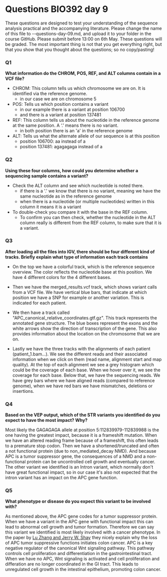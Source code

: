 # Questions BIO392 day 9
These questions are designed to test your understanding of the sequence analysis practical and the accompanying literature. Please change the name of this file to <First letter>-<Last name>-questions-day-09.md, and upload it to your folder in the course GitHub. Please submit before 13:00 on 6th May.
These questions will be graded. The most important thing is not that you get everything right, but that you show that you thought about the questions; so no copy/pasting!

### Q1
**What information do the CHROM, POS, REF, and ALT columns contain in a VCF file?**
* CHROM: This column tells us which chromosome we are on. It is identified via the reference genome.
  - in our case we are on chromosome 5
* POS: Tells us which position contains a variant
  - in our example there is a variant at position 106700
  - and there is a variant at position 137481
* REF: This column tells us about the nucleotide in the reference genome at the same position. A ‘.’ means there is no variant.
  - in both position there is an 'a' in the reference genome
* ALT: Tells us what the alternate allele of our sequence is at this position
  - position 106700: aa instead of a
  - position 137481: agagagaga instead of a


### Q2
**Using these four columns, how could you determine whether a sequencing sample contains a variant?**
* Check the ALT column and see which nucleotide is noted there.
  - if there is a '.' we know that there is no variant, meaning we have the same nucleotide as in the reference genome
  - when there is a nucleotide (or multiple nucleotides) written in this column it means it is a variant
* To double-check you compare it with the base in the REF column.
  - To confirm you can then check, whether the nucleotide in the ALT column really is different from the REF column, to make     sure that it is a variant.

### Q3
**After loading all the files into IGV, there should be four different kind of tracks. Briefly explain what type of information each track contains**

* On the top we have a colorful track, which is the reference sequence overview. The color reflects the nucleotide base at this position. We have 4 different colors for the 4 different bases.
  
* Then we have the merged_results.vcf track, which shows variant calls from a VCF file. We have vertical blue bars, that indicate at which position we have a SNP for example or another variation. This is indicated for each patient.
  
* We then have a track called "APC_canonical_relative_coordinates.gtf.gz". This track represents the annotated gene structure. The blue boxes represent the exons and the white arrows show the direction of transcription of the gene. This also provides information about the location on the chromosome that we are on.

* Lastly we have the three tracks with the alignments of each patient (patient_1.bam...). We see the different reads and their associated information when we click on them (read name, alignment start and map quality). At the top of each alignment we see a grey histogram which could be the coverage of each base. When we hover over it, we see the coverage for each base. Below that, we have the sequencing reads. We have grey bars where we have aligned reads (compared to reference genome), when we have red bars we have mismatches, deletions or insertions.



### Q4
**Based on the VEP output, which of the STR variants you identified do you expect to have the most impact? Why?**

Most likely the GAGAGAGA allele at position 5:112839979-112839988 is the one having the greatest impact, because it is a frameshift mutation. When we have an altered reading frame because of a frameshift, this often leads to a premature stop codon. Then we have a shortened/truncated and often a not functional protein (due to non_mediated_decay NMD). And because APC is a tumor suppressor gene, the consequences of a NMD and a non-functional protein can be uncontrolled cell growth and eventually cancer. The other variant we identified is an Intron variant, which normally don't have great functional impact, so in our case it's also not expected that the intron variant has an impact on the APC gene function. 

### Q5
**What phenotype or disease do you expect this variant to be involved with?**

As mentioned above, the APC gene codes for a tumor suppressor protein. When we have a variant in the APC gene with functional impact this can lead to abnormal cell growth and tumor formation. Therefore we can say this variant we identified is most likely involved with a cancer phenotype. In the paper by [Lu Zhang and Jerry W. Shay](https://pmc.ncbi.nlm.nih.gov/articles/PMC5963831/pdf/djw332.pdf) they nicely explain why the loss of APC tumor suppressive functions initiates colon cancer. APC is a key negative regulator of the canonical Wnt signaling
pathway. This pathway controls cell proliferation and differentiation in the gastrointestinal tract. When we have no APC, Wnt signaling is activated and cell proliferation and differation are no longer coordinated in the GI tract. This leads to unregulated cell growth in the intestinal epithelium, promoting colon cancer.
